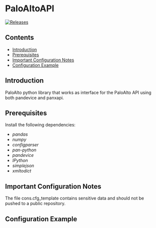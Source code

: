 # PaloAltoAPI
[![Releases](https://img.shields.io/github/release/qmontal/PaloAltoAPI.svg)](https://github.com/qmontal/PaloAltoAPI/releases)

## Contents

- [Introduction](#introduction)
- [Prerequisites](#prerequisites)
- [Important Configuration Notes](#important-configuration-notes)
- [Configuration Example](#configuration-example)

## Introduction
PaloAlto python library that works as interface for the PaloAlto API using both pandevice and panxapi.

## Prerequisites
Install the following dependencies:

- *pandas*
- *numpy*
- *configparser*
- *pan-python*
- *pandevice*
- *IPython*
- *simplejson*
- *xmltodict*

## Important Configuration Notes

The file cons.cfg_template contains sensitive data and should not be pushed to a public repository. 

## Configuration Example



